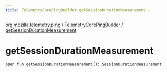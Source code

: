 ```yaml
---
title: TelemetryCorePingBuilder.getSessionDurationMeasurement - 
---
```


[org.mozilla.telemetry.ping](../index.html) / [TelemetryCorePingBuilder](index.html) / [getSessionDurationMeasurement](./get-session-duration-measurement.html)

# getSessionDurationMeasurement

`open fun getSessionDurationMeasurement(): `[`SessionDurationMeasurement`](../../org.mozilla.telemetry.measurement/-session-duration-measurement/index.html)